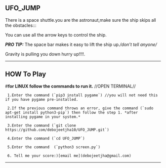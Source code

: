 ## UFO_JUMP

There is a space shuttle.you are the astronaut,make sure the ship skips all the obstacles:::

You can use all the arrow keys to control the ship.

***PRO TIP:*** The space bar makes it easy to lift the ship up._/*don’t tell anyone*/_

Gravity is pulling you down hurry up!!!!.
___

## HOW To Play

 #<b>for LINUX follow the commands to run it.</b> //OPEN TERMINAL//
 
     1.Enter the command (`pip3 install pygame`) //you will not need this if you have pygame pre-installed.
     
     2.If the previous command throws an error, give the command (`sudo apt-get install python3-pip`) then follow the step 1. *after installing pygame in your system.*
     
     3.Enter the command (`git clone https://github.com/debojeetjha10/UFO_JUMP.git`)
     
     4.Enter the command (`cd UFO_JUMP`)
     
     5.Enter the command  (`python3 screen.py`)
     
     6. Tell me your score:)[email me](debojeetjha@gmail.com)
___



